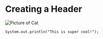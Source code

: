 # Creating a Header
![Picture of Cat](https://tse1.mm.bing.net/th?id=OIP.Gh8QtnFEh8LOj1a6-Q88FQHaFj&pid=Api&P=0&h=180)

```
System.out.println("This is super cool!");
```
